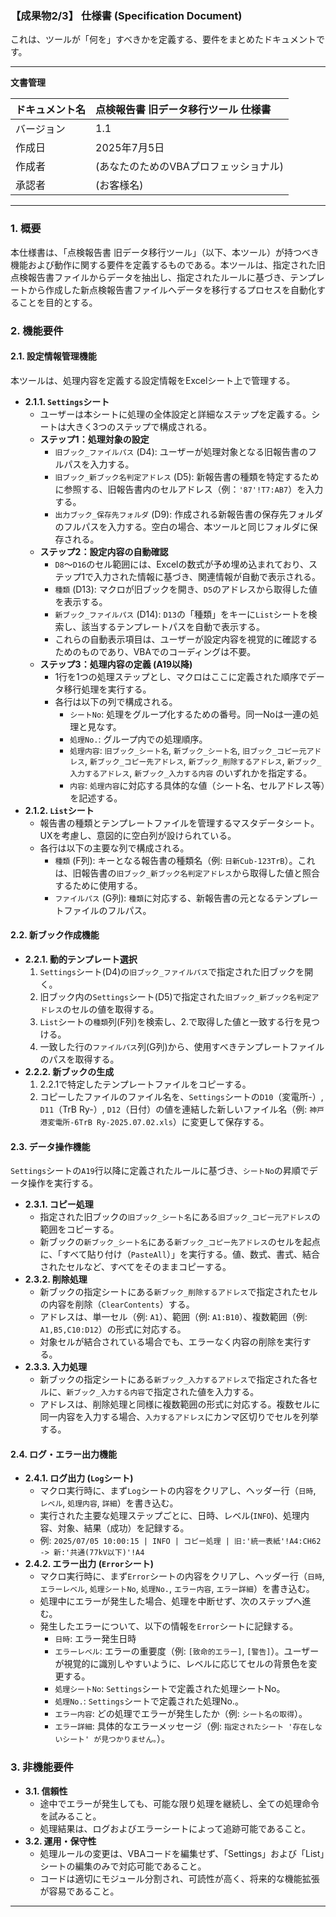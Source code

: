 ### **【成果物2/3】 仕様書 (Specification Document)**

これは、ツールが「何を」すべきかを定義する、要件をまとめたドキュメントです。

---

**文書管理**

| ドキュメント名 | 点検報告書 旧データ移行ツール 仕様書 |
| :--- | :--- |
| バージョン | 1.1 |
| 作成日 | 2025年7月5日 |
| 作成者 | (あなたのためのVBAプロフェッショナル) |
| 承認者 | (お客様名) |

---

### **1. 概要**

本仕様書は、「点検報告書 旧データ移行ツール」（以下、本ツール）が持つべき機能および動作に関する要件を定義するものである。本ツールは、指定された旧点検報告書ファイルからデータを抽出し、指定されたルールに基づき、テンプレートから作成した新点検報告書ファイルへデータを移行するプロセスを自動化することを目的とする。

### **2. 機能要件**

#### **2.1. 設定情報管理機能**

本ツールは、処理内容を定義する設定情報をExcelシート上で管理する。

-   **2.1.1. `Settings`シート**
    -   ユーザーは本シートに処理の全体設定と詳細なステップを定義する。シートは大きく3つのステップで構成される。
    -   **ステップ1：処理対象の設定**
        -   `旧ブック_ファイルパス` (D4): ユーザーが処理対象となる旧報告書のフルパスを入力する。
        -   `旧ブック_新ブック名判定アドレス` (D5): 新報告書の種類を特定するために参照する、旧報告書内のセルアドレス（例：`'87'!T7:AB7`）を入力する。
        -   `出力ブック_保存先フォルダ` (D9): 作成される新報告書の保存先フォルダのフルパスを入力する。空白の場合、本ツールと同じフォルダに保存される。
    -   **ステップ2：設定内容の自動確認**
        -   `D8`～`D16`のセル範囲には、Excelの数式が予め埋め込まれており、ステップ1で入力された情報に基づき、関連情報が自動で表示される。
        -   `種類` (D13): マクロが旧ブックを開き、`D5`のアドレスから取得した値を表示する。
        -   `新ブック_ファイルパス` (D14): `D13`の「種類」をキーに`List`シートを検索し、該当するテンプレートパスを自動で表示する。
        -   これらの自動表示項目は、ユーザーが設定内容を視覚的に確認するためのものであり、VBAでのコーディングは不要。
    -   **ステップ3：処理内容の定義 (A19以降)**
        -   1行を1つの処理ステップとし、マクロはここに定義された順序でデータ移行処理を実行する。
        -   各行は以下の列で構成される。
            -   `シートNo`: 処理をグループ化するための番号。同一Noは一連の処理と見なす。
            -   `処理No.`: グループ内での処理順序。
            -   `処理内容`: `旧ブック_シート名`, `新ブック_シート名`, `旧ブック_コピー元アドレス`, `新ブック_コピー先アドレス`, `新ブック_削除するアドレス`, `新ブック_入力するアドレス`, `新ブック_入力する内容` のいずれかを指定する。
            -   `内容`: `処理内容`に対応する具体的な値（シート名、セルアドレス等）を記述する。
-   **2.1.2. `List`シート**
    -   報告書の種類とテンプレートファイルを管理するマスタデータシート。UXを考慮し、意図的に空白列が設けられている。
    -   各行は以下の主要な列で構成される。
        -   `種類` (F列): キーとなる報告書の種類名（例: `日新Cub-123TrB`）。これは、旧報告書の`旧ブック_新ブック名判定アドレス`から取得した値と照合するために使用する。
        -   `ファイルパス` (G列): `種類`に対応する、新報告書の元となるテンプレートファイルのフルパス。

#### **2.2. 新ブック作成機能**

-   **2.2.1. 動的テンプレート選択**
    1.  `Settings`シート(D4)の`旧ブック_ファイルパス`で指定された旧ブックを開く。
    2.  旧ブック内の`Settings`シート(D5)で指定された`旧ブック_新ブック名判定アドレス`のセルの値を取得する。
    3.  `List`シートの`種類`列(F列)を検索し、2.で取得した値と一致する行を見つける。
    4.  一致した行の`ファイルパス`列(G列)から、使用すべきテンプレートファイルのパスを取得する。
-   **2.2.2. 新ブックの生成**
    1.  2.2.1で特定したテンプレートファイルをコピーする。
    2.  コピーしたファイルのファイル名を、`Settings`シートの`D10`（変電所-）, `D11`（TrB Ry-）, `D12`（日付）の値を連結した新しいファイル名（例: `神戸港変電所-6TrB Ry-2025.07.02.xls`）に変更して保存する。

#### **2.3. データ操作機能**

`Settings`シートの`A19`行以降に定義されたルールに基づき、`シートNo`の昇順でデータ操作を実行する。

-   **2.3.1. コピー処理**
    -   指定された旧ブックの`旧ブック_シート名`にある`旧ブック_コピー元アドレス`の範囲をコピーする。
    -   新ブックの`新ブック_シート名`にある`新ブック_コピー先アドレス`のセルを起点に、「すべて貼り付け（`PasteAll`）」を実行する。値、数式、書式、結合されたセルなど、すべてをそのままコピーする。
-   **2.3.2. 削除処理**
    -   新ブックの指定シートにある`新ブック_削除するアドレス`で指定されたセルの内容を削除（`ClearContents`）する。
    -   アドレスは、単一セル（例: `A1`）、範囲（例: `A1:B10`）、複数範囲（例: `A1,B5,C10:D12`）の形式に対応する。
    -   対象セルが結合されている場合でも、エラーなく内容の削除を実行する。
-   **2.3.3. 入力処理**
    -   新ブックの指定シートにある`新ブック_入力するアドレス`で指定された各セルに、`新ブック_入力する内容`で指定された値を入力する。
    -   アドレスは、削除処理と同様に複数範囲の形式に対応する。複数セルに同一内容を入力する場合、`入力するアドレス`にカンマ区切りでセルを列挙する。

#### **2.4. ログ・エラー出力機能**

-   **2.4.1. ログ出力 (`Log`シート)**
    -   マクロ実行時に、まず`Log`シートの内容をクリアし、ヘッダー行（`日時`, `レベル`, `処理内容`, `詳細`）を書き込む。
    -   実行された主要な処理ステップごとに、日時、レベル(`INFO`)、処理内容、対象、結果（成功）を記録する。
    -   例: `2025/07/05 10:00:15 | INFO | コピー処理 | 旧:'統一表紙'!A4:CH62 -> 新:'共通(77kV以下)'!A4`
-   **2.4.2. エラー出力 (`Error`シート)**
    -   マクロ実行時に、まず`Error`シートの内容をクリアし、ヘッダー行（`日時`, `エラーレベル`, `処理シートNo`, `処理No.`, `エラー内容`, `エラー詳細`）を書き込む。
    -   処理中にエラーが発生した場合、処理を中断せず、次のステップへ進む。
    -   発生したエラーについて、以下の情報を`Error`シートに記録する。
        -   `日時`: エラー発生日時
        -   `エラーレベル`: エラーの重要度（例: `[致命的エラー]`, `[警告]`）。ユーザーが視覚的に識別しやすいように、レベルに応じてセルの背景色を変更する。
        -   `処理シートNo`: `Settings`シートで定義された処理シートNo。
        -   `処理No.`: `Settings`シートで定義された処理No.。
        -   `エラー内容`: どの処理でエラーが発生したか（例: `シート名の取得`）。
        -   `エラー詳細`: 具体的なエラーメッセージ（例: `指定されたシート '存在しないシート' が見つかりません。`）。

### **3. 非機能要件**

-   **3.1. 信頼性**
    -   途中でエラーが発生しても、可能な限り処理を継続し、全ての処理命令を試みること。
    -   処理結果は、ログおよびエラーシートによって追跡可能であること。
-   **3.2. 運用・保守性**
    -   処理ルールの変更は、VBAコードを編集せず、「Settings」および「List」シートの編集のみで対応可能であること。
    -   コードは適切にモジュール分割され、可読性が高く、将来的な機能拡張が容易であること。

---
